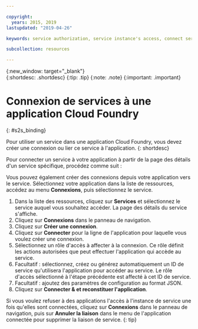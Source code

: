 ```yaml
---

copyright:
  years: 2015, 2019
lastupdated: "2019-04-26"

keywords: service authorization, service instance's access, connect service to app

subcollection: resources

---
```


{:new_window: target="_blank"}  
{:shortdesc: .shortdesc}
{:tip: .tip}
{:note: .note}
{:important: .important}

# Connexion de services à une application Cloud Foundry
{: #s2s_binding}

Pour utiliser un service dans une application Cloud Foundry, vous devez créer une connexion ou lier ce service à l'application.
{: shortdesc}

Pour connecter un service à votre application à partir de la page des détails  d'un service spécifique, procédez comme suit :

Vous pouvez également créer des connexions depuis votre application vers le service. Sélectionnez votre application dans la liste de ressources, accédez au menu **Connexions**, puis sélectionnez le service.

1. Dans la liste des ressources, cliquez sur **Services** et sélectionnez le service auquel vous souhaitez accéder. La page des détails du service s'affiche.
2. Cliquez sur **Connexions** dans le panneau de navigation.
3. Cliquez sur **Créer une connexion**.
4. Cliquez sur **Connecter** pour la ligne de l'application pour laquelle vous voulez créer une connexion.
5. Sélectionnez un rôle d'accès à affecter à la connexion. Ce rôle définit les actions autorisées que peut effectuer l'application qui accède au service.
6. Facultatif : sélectionnez, créez ou générez automatiquement un ID de service qu'utilisera l'application pour accéder au service. Le rôle d'accès sélectionné à l'étape précédente est affecté à cet ID de service.
7. Facultatif : ajoutez des paramètres de configuration au format JSON.
8. Cliquez sur **Connecter & et reconstituer l'application**.

Si vous voulez refuser à des applications l'accès à l'instance de service une fois qu'elles sont connectées, cliquez sur **Connexions** dans le panneau de navigation, puis sur **Annuler la liaison** dans le menu de l'application connectée pour supprimer la liaison de service.
{: tip}
